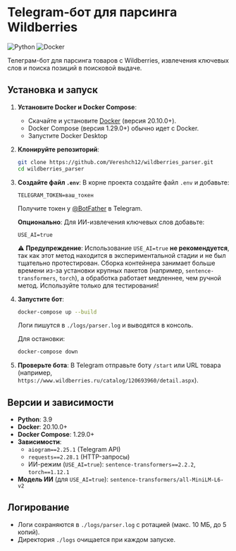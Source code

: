 # Telegram-бот для парсинга Wildberries

![Python](https://img.shields.io/badge/Python-3.9-blue)
![Docker](https://img.shields.io/badge/Docker-20.10.0+-blue)

Телеграм-бот для парсинга товаров с Wildberries, извлечения ключевых слов и поиска позиций в поисковой выдаче.

## Установка и запуск

1. **Установите Docker и Docker Compose**:
    - Скачайте и установите [Docker](https://docs.docker.com/get-docker/) (версия 20.10.0+).
    - Docker Compose (версия 1.29.0+) обычно идет с Docker.
    - Запустите Docker Desktop

2. **Клонируйте репозиторий**:
   ```bash
   git clone https://github.com/Vereshch12/wildberries_parser.git
   cd wildberries_parser
   ```

3. **Создайте файл `.env`**:
   В корне проекта создайте файл `.env` и добавьте:
   ```env
   TELEGRAM_TOKEN=ваш_токен
   ```
   Получите токен у [@BotFather](https://t.me/BotFather) в Telegram.

   **Опционально**: Для ИИ-извлечения ключевых слов добавьте:
   ```env
   USE_AI=true
   ```
   ⚠️ **Предупреждение**: Использование `USE_AI=true` **не рекомендуется**, так как этот метод находится в экспериментальной стадии и не был тщательно протестирован. Сборка контейнера занимает больше времени из-за установки крупных пакетов (например, `sentence-transformers`, `torch`), а обработка работает медленнее, чем ручной метод. Используйте только для тестирования!

4. **Запустите бот**:
   ```bash
   docker-compose up --build
   ```
   Логи пишутся в `./logs/parser.log` и выводятся в консоль.

   Для остановки:
   ```bash
   docker-compose down
   ```

5. **Проверьте бота**:
   В Telegram отправьте боту `/start` или URL товара (например, `https://www.wildberries.ru/catalog/120693960/detail.aspx`).

## Версии и зависимости

- **Python**: 3.9
- **Docker**: 20.10.0+
- **Docker Compose**: 1.29.0+
- **Зависимости**:
    - `aiogram==2.25.1` (Telegram API)
    - `requests==2.28.1` (HTTP-запросы)
    - ИИ-режим (`USE_AI=true`): `sentence-transformers==2.2.2`, `torch==1.12.1`
- **Модель ИИ** (для `USE_AI=true`): `sentence-transformers/all-MiniLM-L6-v2`

## Логирование

- Логи сохраняются в `./logs/parser.log` с ротацией (макс. 10 МБ, до 5 копий).
- Директория `./logs` очищается при каждом запуске.

